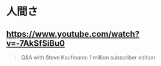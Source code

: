 # 人間さ

## https://www.youtube.com/watch?v=-7AkSfSiBu0

> Q&A with Steve Kaufmann: 1 million subscriber edition 
